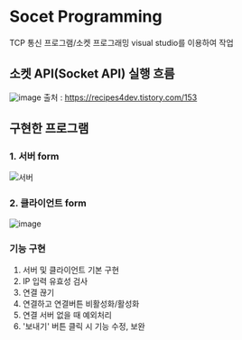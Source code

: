 # Socet Programming
TCP 통신 프로그램/소켓 프로그래밍
visual studio를 이용하여 작업

## 소켓 API(Socket API) 실행 흐름
![image](https://github.com/HYEJJJJJ/Socet/assets/122515375/900d76b2-073c-478c-b4b6-a53a2c528893)
출처 : https://recipes4dev.tistory.com/153

## 구현한 프로그램
### 1. 서버 form
![서버](https://github.com/HYEJJJJJ/Socet/assets/122515375/f7371c56-9e45-45e3-92dc-f9f2aec803e9)

### 2. 클라이언트 form
![image](https://github.com/HYEJJJJJ/Socet/assets/122515375/4aafe37a-4587-4b8f-89e1-3d7978c1de1a)

### 기능 구현
1. 서버 및 클라이언트 기본 구현
2. IP 입력 유효성 검사
3. 연결 끊기
4. 연결하고 연결버튼 비활성화/활성화
5. 연결 서버 없을 때 예외처리
6. '보내기' 버튼 클릭 시 기능 수정, 보완
